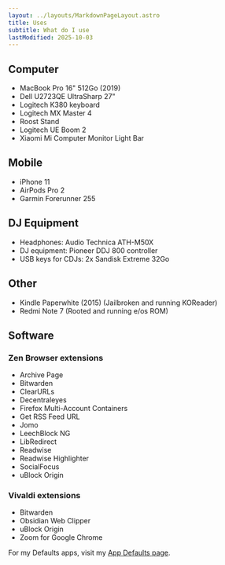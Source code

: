 ```yaml
---
layout: ../layouts/MarkdownPageLayout.astro
title: Uses
subtitle: What do I use
lastModified: 2025-10-03
---
```


## Computer

- MacBook Pro 16" 512Go (2019)
- Dell U2723QE UltraSharp 27"
- Logitech K380 keyboard
- Logitech MX Master 4
- Roost Stand
- Logitech UE Boom 2
- Xiaomi Mi Computer Monitor Light Bar

## Mobile

- iPhone 11
- AirPods Pro 2
- Garmin Forerunner 255

## DJ Equipment

- Headphones: Audio Technica ATH-M50X
- DJ equipment: Pioneer DDJ 800 controller
- USB keys for CDJs: 2x Sandisk Extreme 32Go

## Other

- Kindle Paperwhite (2015) (Jailbroken and running KOReader)
- Redmi Note 7 (Rooted and running e/os ROM)

## Software

### Zen Browser extensions

- Archive Page
- Bitwarden
- ClearURLs
- Decentraleyes
- Firefox Multi-Account Containers
- Get RSS Feed URL
- Jomo
- LeechBlock NG
- LibRedirect
- Readwise
- Readwise Highlighter
- SocialFocus
- uBlock Origin

### Vivaldi extensions

- Bitwarden
- Obsidian Web Clipper
- uBlock Origin
- Zoom for Google Chrome

For my Defaults apps, visit my [App Defaults page](/defaults).
